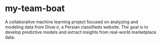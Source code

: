# my-team-boat
A collaborative machine learning project focused on analyzing and modeling data from Divar.ir, a Persian classifieds website.   The goal is to develop predictive models and extract insights from real-world marketplace data.
